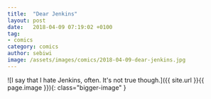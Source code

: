```yaml
---
title:  "Dear Jenkins"
layout: post
date:   2018-04-09 07:19:02 +0100
tag:
- comics
category: comics
author: sebiwi
image: /assets/images/comics/2018-04-09-dear-jenkins.jpg
---
```


![I say that I hate Jenkins, often. It's not true though.]({{ site.url }}{{ page.image }}){: class="bigger-image" }
